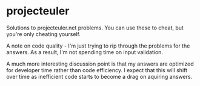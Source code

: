 # projecteuler
Solutions to projecteuler.net problems.
You can use these to cheat, but you're only cheating yourself.

A note on code quality - I'm just trying to rip through the problems for the answers.
As a result, I'm not spending time on input validation.

A much more interesting discussion point is that my answers are optimized for developer time rather than code efficiency.  I expect that this will shift over time as inefficient code starts to become a drag on aquiring answers.